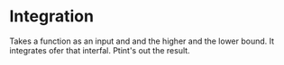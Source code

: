 # Integration

Takes a function as an input and and the higher and the
lower bound.
It integrates ofer that interfal.
Ptint's out the result.
